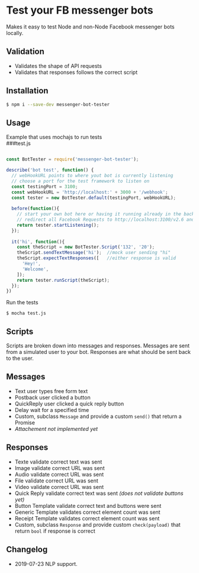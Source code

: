 # Test your FB messenger bots

Makes it easy to test Node and non-Node Facebook messenger bots locally.

## Validation
- Validates the shape of API requests
- Validates that responses follows the correct script

## Installation
```bash
$ npm i --save-dev messenger-bot-tester
```

## Usage
Example that uses mochajs to run tests  
###test.js
```javascript

const BotTester = require('messenger-bot-tester');

describe('bot test', function() {
  // webHookURL points to where yout bot is currently listening
  // choose a port for the test framework to listen on
  const testingPort = 3100;
  const webHookURL = 'http://localhost:' + 3000 + '/webhook';
  const tester = new BotTester.default(testingPort, webHookURL);
  
  before(function(){
    // start your own bot here or having it running already in the background
    // redirect all Facebook Requests to http://localhost:3100/v2.6 and not https://graph.facebook.com/v2.6
    return tester.startListening();
  });
  
  it('hi', function(){
    const theScript = new BotTester.Script('132', '20');
    theScript.sendTextMessage('hi');  //mock user sending "hi"
    theScript.expectTextResponses([   //either response is valid
      'Hey!', 
      'Welcome',
    ]);
    return tester.runScript(theScript);
  });
})
```
Run the tests
```
$ mocha test.js
```

## Scripts
Scripts are broken down into messages and responses. Messages are sent from a simulated user to your bot. Responses are what should be sent back to the user. 

## Messages
- Text user types free form text
- Postback user clicked a button 
- QuickReply user clicked a quick reply button
- Delay wait for a specified time
- Custom, subclass `Message` and provide a custom `send()` that return a Promise
- *Attachement not implemented yet*

## Responses
- Texte validate correct text was sent
- Image validate correct URL was sent
- Audio validate correct URL was sent
- File validate correct URL was sent
- Video validate correct URL was sent
- Quick Reply validate correct text was sent *(does not validate buttons yet)*
- Button Template validate correct text and buttons were sent
- Generic Template validates correct element count was sent
- Receipt Template validates correct element count was sent
- Custom, subclass `Response` and provide custom `check(payload)` that return `bool` if response is correct

## Changelog
- 2019-07-23 NLP support.

